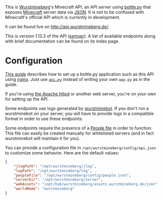 This is [Wurstmineberg](http://wurstmineberg.de/)'s Minecraft API, an API server using [bottle.py](http://bottlepy.org/) that exposes [Minecraft](http://minecraft.net/) server data via [JSON](http://www.json.org/). It is not to be confused with Minecraft's official API which is currently in development.

It can be found live on http://api.wurstmineberg.de/.

This is version 1.13.3 of the API ([semver](http://semver.org/)). A list of available endpoints along with brief documentation can be found on its index page.

Configuration
=============

[This guide](http://michael.lustfield.net/nginx/bottle-uwsgi-nginx-quickstart) describes how to set up a bottle.py application such as this API using [nginx](http://wiki.nginx.org/). Just use [`api.py`](api.py) instead of writing your own `app.py` as in the guide.

If you're using [the Apache httpd](http://httpd.apache.org/) or another web server, you're on your own for setting up the API.

Some endpoints use logs generated by [wurstminebot](https://github.com/wurstmineberg/wurstminebot). If you don't run a wurstminebot on your server, you will have to provide logs in a compatible format in order to use these endpoints.

Some endpoints require the presence of a [People file](http://wiki.wurstmineberg.de/People_file) in order to function. This file can easily be created manually for whitelisted servers (and in fact wurstminebot will maintain it for you).

You can provide a configuration file in `/opt/wurstmineberg/config/api.json` to customize some behavior. Here are the default values:

```json
{
    "jlogPath": "/opt/wurstmineberg/jlog",
    "logPath": "/opt/wurstmineberg/log",
    "peopleFile": "/opt/wurstmineberg/config/people.json",
    "serverDir": "/opt/wurstmineberg/server",
    "webAssets": "/opt/hub/wurstmineberg/assets.wurstmineberg.de/json",
    "worldName": "wurstmineberg"
}
```
